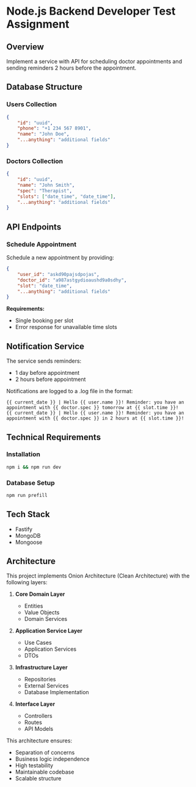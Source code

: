 # Node.js Backend Developer Test Assignment

## Overview
Implement a service with API for scheduling doctor appointments and sending reminders 2 hours before the appointment.

## Database Structure

### Users Collection
```json
{
    "id": "uuid",
    "phone": "+1 234 567 8901",
    "name": "John Doe",
    "...anything": "additional fields"
}
```

### Doctors Collection
```json
{
    "id": "uuid",
    "name": "John Smith",
    "spec": "Therapist",
    "slots": ["date_time", "date_time"],
    "...anything": "additional fields"
}
```

## API Endpoints

### Schedule Appointment
Schedule a new appointment by providing:
```json
{
    "user_id": "askd90pajsdpojas",    
    "doctor_id": "a987astgydioaushd9a0sdhy",
    "slot": "date_time",
    "...anything": "additional fields"
}
```

**Requirements:**
- Single booking per slot
- Error response for unavailable time slots

## Notification Service

The service sends reminders:
- 1 day before appointment
- 2 hours before appointment

Notifications are logged to a .log file in the format:
```
{{ current_date }} | Hello {{ user.name }}! Reminder: you have an appointment with {{ doctor.spec }} tomorrow at {{ slot.time }}!
{{ current_date }} | Hello {{ user.name }}! Reminder: you have an appointment with {{ doctor.spec }} in 2 hours at {{ slot.time }}!
```

## Technical Requirements

### Installation
```bash
npm i && npm run dev
```

### Database Setup
```bash
npm run prefill
```

## Tech Stack
- Fastify
- MongoDB
- Mongoose

## Architecture
This project implements Onion Architecture (Clean Architecture) with the following layers:

1. **Core Domain Layer**
   - Entities
   - Value Objects
   - Domain Services

2. **Application Service Layer**
   - Use Cases
   - Application Services
   - DTOs

3. **Infrastructure Layer**
   - Repositories
   - External Services
   - Database Implementation

4. **Interface Layer**
   - Controllers
   - Routes
   - API Models

This architecture ensures:
- Separation of concerns
- Business logic independence
- High testability
- Maintainable codebase
- Scalable structure